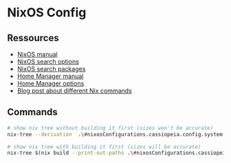 # NixOS Config

## Ressources

* [NixOS manual](https://nixos.org/nixos/manual/)
* [NixOS search options](https://search.nixos.org/options)
* [NixOS search packages](https://search.nixos.org/packages)
* [Home Manager manual](https://nix-community.github.io/home-manager/)
* [Home Manager options](https://rycee.gitlab.io/home-manager/options.xhtml)
* [Blog post about different Nix commands](https://mayniklas.de/posts/linux/nixos/2023-07-22-nix-commands/)

## Commands

```sh
# show nix tree without building it first (sizes won't be accurate)
nix-tree --derivation  .\#nixosConfigurations.cassiopeia.config.system.build.toplevel

# show nix tree with building it first (sizes will be accurate)
nix-tree $(nix build --print-out-paths .\#nixosConfigurations.cassiopeia.config.system.build.toplevel)
```

